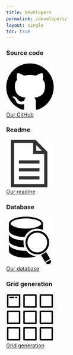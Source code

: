```yaml
---
title: Developers
permalink: /developers/
layout: single
toc: true
---
```


### Source code
<img src="../assets/images/logo-github.png" alt="GitHub Logo "><br>
<a href="https://github.com/InteraactionGroup/AugCom">Our GitHub</a>

### Readme
<img src="../assets/images/file-text.png" alt="File logo"><br>
<a href="https://github.com/InteraactionGroup/AugCom/blob/master/README.md">Our readme</a>

### Database
<img src="../assets/images/database.png" alt="database"><br>
<a href="https://github.com/InteraactionGroup/AugCom/blob/master/DATABASE(EN).md">Our database</a>

### Grid generation 
<img src="../assets/images/logo-grille.png" alt="grid logo"><br>
<a href="https://github.com/InteraactionGroup/AugCom/blob/master/GENERATEGRID(EN).md">Grid generation</a>
